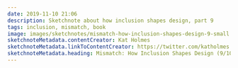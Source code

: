```yaml
---
date: 2019-11-10 21:06
description: Sketchnote about how inclusion shapes design, part 9
tags: inclusion, mismatch, book
image: images/sketchnotes/mismatch-how-inclusion-shapes-design-9-small.jpg
sketchnoteMetadata.contentCreator: Kat Holmes
sketchnoteMetadata.linkToContentCreator: https://twitter.com/katholmes
sketchnoteMetadata.heading: Mismatch: How Inclusion Shapes Design (9/10)
---
```

